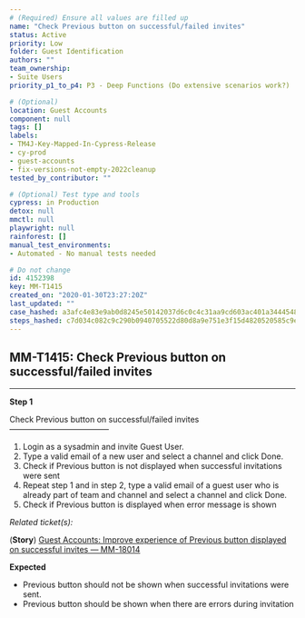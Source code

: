 ```yaml
---
# (Required) Ensure all values are filled up
name: "Check Previous button on successful/failed invites"
status: Active
priority: Low
folder: Guest Identification
authors: ""
team_ownership: 
- Suite Users
priority_p1_to_p4: P3 - Deep Functions (Do extensive scenarios work?)

# (Optional)
location: Guest Accounts
component: null
tags: []
labels: 
- TM4J-Key-Mapped-In-Cypress-Release
- cy-prod
- guest-accounts
- fix-versions-not-empty-2022cleanup
tested_by_contributor: ""

# (Optional) Test type and tools
cypress: in Production
detox: null
mmctl: null
playwright: null
rainforest: []
manual_test_environments: 
- Automated - No manual tests needed

# Do not change
id: 4152398
key: MM-T1415
created_on: "2020-01-30T23:27:20Z"
last_updated: ""
case_hashed: a3afc4e83e9ab0d8245e50142037d6c0c4c31aa9cd603ac401a34445488bad44b5904828ad5dc67a103e0b12f7555d7d
steps_hashed: c7d034c082c9c290b0940705522d80d8a9e751e3f15d4820520585c9ea91af5c98fe01d838c2aee779ac595e76e22ba3
---
```


<!-- (Auto-generated) Based on frontmatter's "key" and "name" -->

## MM-T1415: Check Previous button on successful/failed invites

---

**Step 1**

Check Previous button on successful/failed invites\
–––––––––––––––––––––––––

1. Login as a sysadmin and invite Guest User.
2. Type a valid email of a new user and select a channel and click Done.
3. Check if Previous button is not displayed when successful invitations were sent
4. Repeat step 1 and in step 2, type a valid email of a guest user who is already part of team and channel and select a channel and click Done.
5. Check if Previous button is displayed when error message is shown

_Related ticket(s):_

(**Story**) [Guest Accounts: Improve experience of Previous button displayed on successful invites — MM-18014](https://mattermost.atlassian.net/browse/MM-18014)

**Expected**

- Previous button should not be shown when successful invitations were sent.
- Previous button should be shown when there are errors during invitation
